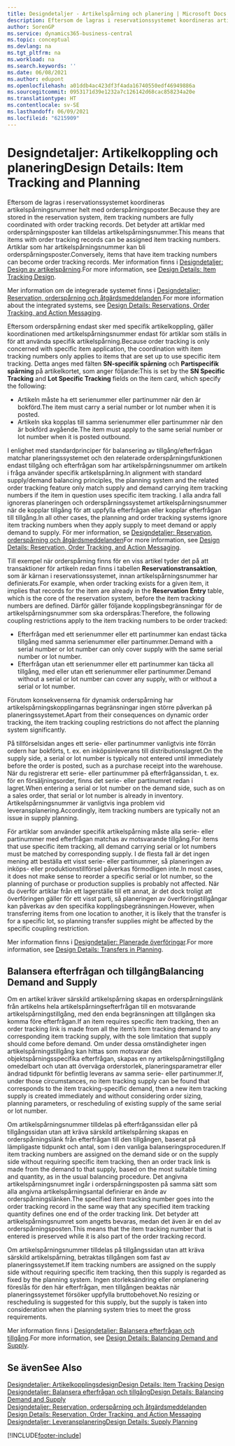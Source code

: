 ```yaml
---
title: Designdetaljer - Artikelspårning och planering | Microsoft Docs
description: Eftersom de lagras i reservationssystemet koordineras artikelspårningsnummer helt med orderspårningsposter.
author: SorenGP
ms.service: dynamics365-business-central
ms.topic: conceptual
ms.devlang: na
ms.tgt_pltfrm: na
ms.workload: na
ms.search.keywords: ''
ms.date: 06/08/2021
ms.author: edupont
ms.openlocfilehash: a01ddb4ac423df3f4ada16740550edf46949886a
ms.sourcegitcommit: 0953171d39e1232a7c126142d68cac858234a20e
ms.translationtype: HT
ms.contentlocale: sv-SE
ms.lasthandoff: 06/09/2021
ms.locfileid: "6215909"
---
```

# <a name="design-details-item-tracking-and-planning"></a><span data-ttu-id="892ba-103">Designdetaljer: Artikelkoppling och planering</span><span class="sxs-lookup"><span data-stu-id="892ba-103">Design Details: Item Tracking and Planning</span></span>
<span data-ttu-id="892ba-104">Eftersom de lagras i reservationssystemet koordineras artikelspårningsnummer helt med orderspårningsposter.</span><span class="sxs-lookup"><span data-stu-id="892ba-104">Because they are stored in the reservation system, item tracking numbers are fully coordinated with order tracking records.</span></span> <span data-ttu-id="892ba-105">Det betyder att artiklar med orderspårningsposter kan tilldelas artikelspårningsnummer.</span><span class="sxs-lookup"><span data-stu-id="892ba-105">This means that items with order tracking records can be assigned item tracking numbers.</span></span> <span data-ttu-id="892ba-106">Artiklar som har artikelspårningsnummer kan bli orderspårningsposter.</span><span class="sxs-lookup"><span data-stu-id="892ba-106">Conversely, items that have item tracking numbers can become order tracking records.</span></span> <span data-ttu-id="892ba-107">Mer information finns i [Designdetaljer: Design av artikelspårning](design-details-item-tracking-design.md).</span><span class="sxs-lookup"><span data-stu-id="892ba-107">For more information, see [Design Details: Item Tracking Design](design-details-item-tracking-design.md).</span></span>

<span data-ttu-id="892ba-108">Mer information om de integrerade systemet finns i [Designdetaljer: Reservation, orderspårning och åtgärdsmeddelanden](design-details-reservation-order-tracking-and-action-messaging.md).</span><span class="sxs-lookup"><span data-stu-id="892ba-108">For more information about the integrated systems, see [Design Details: Reservations, Order Tracking, and Action Messaging](design-details-reservation-order-tracking-and-action-messaging.md).</span></span>

<span data-ttu-id="892ba-109">Eftersom orderspårning endast sker med specifik artikelkoppling, gäller koordinationen med artikelspårningsnummer endast för artiklar som ställs in för att använda specifik artikelspårning.</span><span class="sxs-lookup"><span data-stu-id="892ba-109">Because order tracking is only concerned with specific item application, the coordination with item tracking numbers only applies to items that are set up to use specific item tracking.</span></span> <span data-ttu-id="892ba-110">Detta anges med fälten **SN-specifik spårning** och **Partispecifik spårning** på artikelkortet, som anger följande:</span><span class="sxs-lookup"><span data-stu-id="892ba-110">This is set by the **SN Specific Tracking** and **Lot Specific Tracking** fields on the item card, which specify the following:</span></span>

- <span data-ttu-id="892ba-111">Artikeln måste ha ett serienummer eller partinummer när den är bokförd.</span><span class="sxs-lookup"><span data-stu-id="892ba-111">The item must carry a serial number or lot number when it is posted.</span></span>
- <span data-ttu-id="892ba-112">Artikeln ska kopplas till samma serienummer eller partinummer när den är bokförd avgående.</span><span class="sxs-lookup"><span data-stu-id="892ba-112">The item must apply to the same serial number or lot number when it is posted outbound.</span></span>

<span data-ttu-id="892ba-113">I enlighet med standardprinciper för balansering av tillgång/efterfrågan matchar planeringssystemet och den relaterade orderspårningsfunktionen endast tillgång och efterfrågan som har artikelspårningsnummer om artikeln i fråga använder specifik artikelspårning.</span><span class="sxs-lookup"><span data-stu-id="892ba-113">In alignment with standard supply/demand balancing principles, the planning system and the related order tracking feature only match supply and demand carrying item tracking numbers if the item in question uses specific item tracking.</span></span> <span data-ttu-id="892ba-114">I alla andra fall ignoreras planeringen och orderspårningssystemet artikelspårningsnummer när de kopplar tillgång för att uppfylla efterfrågan eller kopplar efterfrågan till tillgång.</span><span class="sxs-lookup"><span data-stu-id="892ba-114">In all other cases, the planning and order tracking systems ignore item tracking numbers when they apply supply to meet demand or apply demand to supply.</span></span> <span data-ttu-id="892ba-115">För mer information, se [Designdetaljer: Reservation, orderspårning och åtgärdsmeddelanden](design-details-reservation-order-tracking-and-action-messaging.md)</span><span class="sxs-lookup"><span data-stu-id="892ba-115">For more information, see [Design Details: Reservation, Order Tracking, and Action Messaging](design-details-reservation-order-tracking-and-action-messaging.md).</span></span>

<span data-ttu-id="892ba-116">Till exempel när orderspårning finns för en viss artikel tyder det på att transaktioner för artikeln redan finns i tabellen **Reservationstransaktion**, som är kärnan i reservationssystemet, innan artikelspårningsnummer har definierats.</span><span class="sxs-lookup"><span data-stu-id="892ba-116">For example, when order tracking exists for a given item, it implies that records for the item are already in the **Reservation Entry** table, which is the core of the reservation system, before the item tracking numbers are defined.</span></span> <span data-ttu-id="892ba-117">Därför gäller följande kopplingsbegränsningar för de artikelspårningsnummer som ska orderspåras:</span><span class="sxs-lookup"><span data-stu-id="892ba-117">Therefore, the following coupling restrictions apply to the item tracking numbers to be order tracked:</span></span>

- <span data-ttu-id="892ba-118">Efterfrågan med ett serienummer eller ett partinummer kan endast täcka tillgång med samma serienummer eller partinummer.</span><span class="sxs-lookup"><span data-stu-id="892ba-118">Demand with a serial number or lot number can only cover supply with the same serial number or lot number.</span></span>
- <span data-ttu-id="892ba-119">Efterfrågan utan ett serienummer eller ett partinummer kan täcka all tillgång, med eller utan ett serienummer eller partinummer.</span><span class="sxs-lookup"><span data-stu-id="892ba-119">Demand without a serial or lot number can cover any supply, with or without a serial or lot number.</span></span>

<span data-ttu-id="892ba-120">Förutom konsekvenserna för dynamisk orderspårning har artikelspårningskopplingarnas begränsningar ingen större påverkan på planeringssystemet.</span><span class="sxs-lookup"><span data-stu-id="892ba-120">Apart from their consequences on dynamic order tracking, the item tracking coupling restrictions do not affect the planning system significantly.</span></span>

<span data-ttu-id="892ba-121">På tillförselsidan anges ett serie- eller partinummer vanligtvis inte förrän ordern har bokförts, t. ex. en inköpsinleverans till distributionslagret.</span><span class="sxs-lookup"><span data-stu-id="892ba-121">On the supply side, a serial or lot number is typically not entered until immediately before the order is posted, such as a purchase receipt into the warehouse.</span></span> <span data-ttu-id="892ba-122">När du registrerar ett serie- eller partinummer på efterfråganssidan, t. ex. för en försäljningsorder, finns det serie- eller partinumret redan i lagret.</span><span class="sxs-lookup"><span data-stu-id="892ba-122">When entering a serial or lot number on the demand side, such as on a sales order, that serial or lot number is already in inventory.</span></span> <span data-ttu-id="892ba-123">Artikelspårningsnummer är vanligtvis inga problem vid leveransplanering.</span><span class="sxs-lookup"><span data-stu-id="892ba-123">Accordingly, item tracking numbers are typically not an issue in supply planning.</span></span>

<span data-ttu-id="892ba-124">För artiklar som använder specifik artikelspårning måste alla serie- eller partinummer med efterfrågan matchas av motsvarande tillgång.</span><span class="sxs-lookup"><span data-stu-id="892ba-124">For items that use specific item tracking, all demand carrying serial or lot numbers must be matched by corresponding supply.</span></span> <span data-ttu-id="892ba-125">I de flesta fall är det ingen mening att beställa ett visst serie- eller partinummer, så planeringen av inköps- eller produktionstillförsel påverkas förmodligen inte.</span><span class="sxs-lookup"><span data-stu-id="892ba-125">In most cases, it does not make sense to reorder a specific serial or lot number, so the planning of purchase or production supplies is probably not affected.</span></span> <span data-ttu-id="892ba-126">När du överför artiklar från ett lagerställe till ett annat, är det dock troligt att överföringen gäller för ett visst parti, så planeringen av överföringstillgångar kan påverkas av den specifika kopplingsbegränsningen.</span><span class="sxs-lookup"><span data-stu-id="892ba-126">However, when transferring items from one location to another, it is likely that the transfer is for a specific lot, so planning transfer supplies might be affected by the specific coupling restriction.</span></span>

<span data-ttu-id="892ba-127">Mer information finns i [Designdetaljer: Planerade överföringar](design-details-transfers-in-planning.md).</span><span class="sxs-lookup"><span data-stu-id="892ba-127">For more information, see [Design Details: Transfers in Planning](design-details-transfers-in-planning.md).</span></span>

## <a name="balancing-demand-and-supply"></a><span data-ttu-id="892ba-128">Balansera efterfrågan och tillgång</span><span class="sxs-lookup"><span data-stu-id="892ba-128">Balancing Demand and Supply</span></span>
<span data-ttu-id="892ba-129">Om en artikel kräver särskild artikelspårning skapas en orderspårningslänk från artikelns hela artikelspårningsefterfrågan till en motsvarande artikelspårningstillgång, med den enda begränsningen att tillgången ska komma före efterfrågan.</span><span class="sxs-lookup"><span data-stu-id="892ba-129">If an item requires specific item tracking, then an order tracking link is made from all the item’s item tracking demand to any corresponding item tracking supply, with the sole limitation that supply should come before demand.</span></span> <span data-ttu-id="892ba-130">Om under dessa omständigheter ingen artikelspårningstillgång kan hittas som motsvarar den objektspårningsspecifika efterfrågan, skapas en ny artikelspårningstillgång omedelbart och utan att överväga orderstorlek, planeringsparametrar eller ändrad tidpunkt för befintlig leverans av samma serie- eller partinummer.</span><span class="sxs-lookup"><span data-stu-id="892ba-130">If, under those circumstances, no item tracking supply can be found that corresponds to the item tracking-specific demand, then a new item tracking supply is created immediately and without considering order sizing, planning parameters, or rescheduling of existing supply of the same serial or lot number.</span></span>

<span data-ttu-id="892ba-131">Om artikelspårningsnummer tilldelas på efterfråganssidan eller på tillgångssidan utan att kräva särskild artikelspårning skapas en orderspårningslänk från efterfrågan till den tillgången, baserat på lämpligaste tidpunkt och antal, som i den vanliga balanseringsproceduren.</span><span class="sxs-lookup"><span data-stu-id="892ba-131">If item tracking numbers are assigned on the demand side or on the supply side without requiring specific item tracking, then an order track link is made from the demand to that supply, based on the most suitable timing and quantity, as in the usual balancing procedure.</span></span> <span data-ttu-id="892ba-132">Det angivna artikelspårningsnumret ingår i orderspårningsposten på samma sätt som alla angivna artikelspårningsantal definierar en ände av orderspårningslänken.</span><span class="sxs-lookup"><span data-stu-id="892ba-132">The specified item tracking number goes into the order tracking record in the same way that any specified item tracking quantity defines one end of the order tracking link.</span></span> <span data-ttu-id="892ba-133">Det betyder att artikelspårningsnumret som angetts bevaras, medan det även är en del av orderspårningsposten.</span><span class="sxs-lookup"><span data-stu-id="892ba-133">This means that the item tracking number that is entered is preserved while it is also part of the order tracking record.</span></span>

<span data-ttu-id="892ba-134">Om artikelspårningsnummer tilldelas på tillgångssidan utan att kräva särskild artikelspårning, betraktas tillgången som fast av planeringssystemet.</span><span class="sxs-lookup"><span data-stu-id="892ba-134">If item tracking numbers are assigned on the supply side without requiring specific item tracking, then this supply is regarded as fixed by the planning system.</span></span> <span data-ttu-id="892ba-135">Ingen storleksändring eller omplanering föreslås för den här efterfrågan, men tillgången beaktas när planeringssystemet försöker uppfylla bruttobehovet.</span><span class="sxs-lookup"><span data-stu-id="892ba-135">No resizing or rescheduling is suggested for this supply, but the supply is taken into consideration when the planning system tries to meet the gross requirements.</span></span>

<span data-ttu-id="892ba-136">Mer information finns i [Designdetaljer: Balansera efterfrågan och tillgång](design-details-balancing-demand-and-supply.md).</span><span class="sxs-lookup"><span data-stu-id="892ba-136">For more information, see [Design Details: Balancing Demand and Supply](design-details-balancing-demand-and-supply.md).</span></span>  

## <a name="see-also"></a><span data-ttu-id="892ba-137">Se även</span><span class="sxs-lookup"><span data-stu-id="892ba-137">See Also</span></span>  
[<span data-ttu-id="892ba-138">Designdetaljer: Artikelkopplingsdesign</span><span class="sxs-lookup"><span data-stu-id="892ba-138">Design Details: Item Tracking Design</span></span>](design-details-item-tracking-design.md)  
[<span data-ttu-id="892ba-139">Designdetaljer: Balansera efterfrågan och tillgång</span><span class="sxs-lookup"><span data-stu-id="892ba-139">Design Details: Balancing Demand and Supply</span></span>](design-details-balancing-demand-and-supply.md)  
<span data-ttu-id="892ba-140">[Designdetaljer: Reservation, orderspårning och åtgärdsmeddelanden](design-details-reservation-order-tracking-and-action-messaging.md) </span><span class="sxs-lookup"><span data-stu-id="892ba-140">[Design Details: Reservation, Order Tracking, and Action Messaging](design-details-reservation-order-tracking-and-action-messaging.md) </span></span>  
[<span data-ttu-id="892ba-141">Designdetaljer: Leveransplanering</span><span class="sxs-lookup"><span data-stu-id="892ba-141">Design Details: Supply Planning</span></span>](design-details-supply-planning.md)  


[!INCLUDE[footer-include](includes/footer-banner.md)]